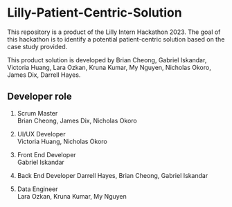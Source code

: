 # Lilly-Patient-Centric-Solution
This repository is a product of the Lilly Intern Hackathon 2023. The goal of this hackathon is to identify a potential patient-centric solution based on the case study provided. 

This product solution is developed by Brian Cheong, Gabriel Iskandar, Victoria Huang, Lara Ozkan, Kruna Kumar, My Nguyen, Nicholas Okoro, James Dix, Darrell Hayes. 

## Developer role
1. Scrum Master  
Brian Cheong, James Dix, Nicholas Okoro

2. UI/UX Developer  
Victoria Huang, Nicholas Okoro

3. Front End Developer  
Gabriel Iskandar

4. Back End Developer
Darrell Hayes, Brian Cheong, Gabriel Iskandar

5. Data Engineer  
Lara Ozkan, Kruna Kumar, My Nguyen
